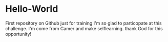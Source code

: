 # Hello-World
First repository on Github just for training
I'm so glad to particopate at this challenge. I'm come from Camer and make selflearning. thank God for this opportunity!
